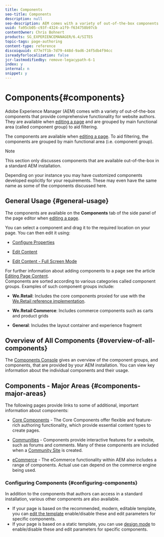 ```yaml
---
title: Components
seo-title: Components
description: null
seo-description: AEM comes with a variety of out-of-the-box components that provide comprehensive functionality for website authors
uuid: fa95cb05-c93f-4324-a1f9-f634758b97cb
contentOwner: Chris Bohnert
products: SG_EXPERIENCEMANAGER/6.4/SITES
topic-tags: page-authoring
content-type: reference
discoiquuid: 477e7f1b-7d79-448d-9ad6-24f5db4f94cc
isreadyforlocalization: false
jcr-lastmodifiedby: remove-legacypath-6-1
index: y
internal: n
snippet: y
---
```


# Components{#components}

Adobe Experience Manager (AEM) comes with a variety of out-of-the-box components that provide comprehensive functionality for website authors. They are available when [editing a page](../../authoring/using/editing-content.md) and are grouped by main functional area (called component group) to aid filtering.

The components are available when [editing a page](../../authoring/using/editing-content.md). To aid filtering, the components are grouped by main functional area (i.e. component group).

>[!NOTE]
>
>This section only discusses components that are available out-of-the-box in a standard AEM installation.
>
>Depending on your instance you may have customized components developed explicitly for your requirements. These may even have the same name as some of the components discussed here.

## General Usage {#general-usage}

The components are available on the **Components** tab of the side panel of the page editor when [editing a page](../../authoring/using/editing-content.md).

You can select a component and drag it to the required location on your page. You can then edit it using:

* [Configure Properties](../../authoring/using/editing-page-properties.md)
* [Edit Content](../../authoring/using/editing-content.md)  

* [Edit Content - Full Screen Mode](../../authoring/using/editing-content.md#main-pars-title-31)

For further information about adding components to a page see the article [Editing Page Content](../../authoring/using/editing-content.md).  
Components are sorted according to various categories called component groups. Examples of such component groups include:

* **We.Retail**: Includes the core components proxied for use with the [We.Retail reference implementation](../../developing/using/we-retail.md).  

* **We.Retail Commerce**: Includes commerce components such as carts and product grids  

* **General**: Includes the layout container and experience fragment

## Overview of All Components {#overview-of-all-components}

The [Components Console](../../authoring/using/default-components-console.md) gives an overview of the component groups, and components, that are provided by your AEM installation. You can view key information about the individual components and their usage.

## Components - Major Areas {#components-major-areas}

The following pages provide links to some of additional, important information about components:

* [Core Components](/content/help/en/experience-manager/core-components/user-guide) - The Core Components offer flexible and feature-rich authoring functionality, which provide essential content types to create pages.  

* [Communities](/content/help/en/experience-manager/6-4/communities/using/author-communities) - Components provide interactive features for a website, such as forums and comments. Many of these components are included when a [Community Site](/content/help/en/experience-manager/6-4/communities/using/overview) is created.  

* [eCommerce](../../administering/using/ecommerce.md) - The eCommerce functionality within AEM also includes a range of components. Actual use can depend on the commerce engine being used.

### Configuring Components {#configuring-components}

In addition to the components that authors can access in a standard installation, various other components are also available.

* If your page is based on the recommended, modern, editable template, you can [edit the template](../../authoring/using/templates.md) enable/disable these and edit parameters for specific components.
* If your page is based on a static template, you can use [design mode](../../authoring/using/default-components-designmode.md#main-pars-title-3) to enable/disable these and edit parameters for specific components.

